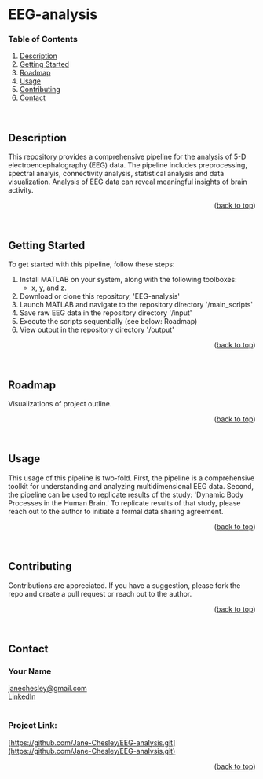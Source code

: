 <!--- This is how you write comments that do not appear to reader --->

<!-- back to top link -->
<a name="readme-top"></a>

# EEG-analysis 



<!-- TABLE OF CONTENTS -->
### Table of Contents 
  <ol>
    <li><a href="#description">Description</a></li>
    <li><a href="#getting-started">Getting Started</a></li>
    <li><a href="#roadmap">Roadmap</a></li>
    <li><a href="#usage">Usage</a></li>
    <li><a href="#contributing">Contributing</a></li>
    <li><a href="#contact">Contact</a></li>
  </ol>

<br>

<!-- ABOUT THE PROJECT -->
## Description  

This repository provides a comprehensive pipeline for the analysis of 5-D electroencephalography (EEG) data. The pipeline includes preprocessing, spectral analyis, connectivity analysis, statistical analysis and data visualization. Analysis of EEG data can reveal meaningful insights of brain activity.  

<p align="right">(<a href="#readme-top">back to top</a>)</p>
<br>

<!-- Getting started  -->
## Getting Started

To get started with this pipeline, follow these steps:
1. Install MATLAB on your system, along with the following toolboxes:
    -  x, y, and z. 
2. Download or clone this repository, 'EEG-analysis'
3. Launch MATLAB and navigate to the repository directory '/main_scripts'
4. Save raw EEG data in the repository directory '/input' 
5. Execute the scripts sequentially (see below: Roadmap)
6. View output in the repository directory '/output'

<p align="right">(<a href="#readme-top">back to top</a>)</p>
<br>

<!-- VISUALIZE PROJECT OUTLINE  -->
## Roadmap

Visualizations of project outline.

<p align="right">(<a href="#readme-top">back to top</a>)</p>
<br>

<!-- USAGE  -->
## Usage 

This usage of this pipeline is two-fold. First, the pipeline is a comprehensive toolkit for understanding and analyzing multidimensional EEG data. Second, the pipeline can be used to replicate results of the study: 'Dynamic Body Processes in the Human Brain.' To replicate results of that study, please reach out to the author to initiate a formal data sharing agreement. 

<p align="right">(<a href="#readme-top">back to top</a>)</p>
<br>

<!-- CONTRIBUTING -->
## Contributing

Contributions are appreciated. If you have a suggestion, please fork the repo and create a pull request or reach out to the author. 

<p align="right">(<a href="#readme-top">back to top</a>)</p>
<br>


<!-- CONTACT -->
## Contact

### Your Name <br>
[janechesley@gmail.com](janechesley@gmail.com) <br>
[LinkedIn](https://www.linkedin.com/in/jane-chesley/) <br> <br>
### Project Link: 
[https://github.com/Jane-Chesley/EEG-analysis.git](https://github.com/Jane-Chesley/EEG-analysis.git)

<p align="right">(<a href="#readme-top">back to top</a>)</p>
<br>